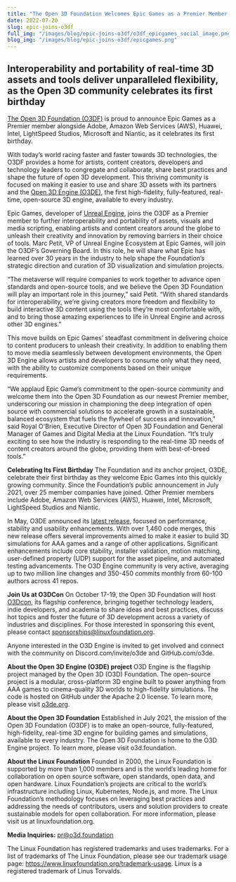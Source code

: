 ```yaml
---
title: "The Open 3D Foundation Welcomes Epic Games as a Premier Member to Unleash the Creativity of Artists Everywhere"
date: 2022-07-20
slug: epic-joins-o3df
full_img: "/images/blog/epic-joins-o3df/o3df_epicgames_social_image.png"
blog_img: "/images/blog/epic-joins-o3df/epicgames.png"
---
```

 
## Interoperability and portability of real-time 3D assets and tools deliver unparalleled flexibility, as the Open 3D community celebrates its first birthday
 
[The Open 3D Foundation (O3DF)](https://o3d.foundation/) is proud to announce Epic Games as a Premier member alongside Adobe, Amazon Web Services (AWS), Huawei, Intel, LightSpeed Studios, Microsoft and Niantic, as it celebrates its first birthday.
 
With today’s world racing faster and faster towards 3D technologies, the O3DF provides a home for artists, content creators, developers and technology leaders to congregate and collaborate, share best practices and shape the future of open 3D development. This thriving community is focused on making it easier to use and share 3D assets with its partners and the [Open 3D Engine (O3DE)](https://www.o3de.org/), the first high-fidelity, fully-featured, real-time, open-source 3D engine, available to every industry.
 
Epic Games, developer of [Unreal Engine](https://www.unrealengine.com/en-US/), joins the O3DF as a Premier member to further interoperability and portability of assets, visuals and media scripting, enabling artists and content creators around the globe to unleash their creativity and innovation by removing barriers in their choice of tools. Marc Petit, VP of Unreal Engine Ecosystem at Epic Games, will join the O3DF’s Governing Board. In this role, he will share what Epic has learned over 30 years in the industry to help shape the Foundation’s strategic direction and curation of 3D visualization and simulation projects.
 
“The metaverse will require companies to work together to advance open standards and open-source tools, and we believe the Open 3D Foundation will play an important role in this journey,” said Petit. “With shared standards for interoperability, we’re giving creators more freedom and flexibility to build interactive 3D content using the tools they’re most comfortable with, and to bring those amazing experiences to life in Unreal Engine and across other 3D engines.” 
 
This move builds on Epic Games’ steadfast commitment in delivering choice to content producers to unleash their creativity. In addition to enabling them to move media seamlessly between development environments, the Open 3D Engine allows artists and developers to consume only what they need, with the ability to customize components based on their unique requirements.
 
“We applaud Epic Game’s commitment to the open-source community and welcome them into the Open 3D Foundation as our newest Premier member, underscoring our mission in championing the deep integration of open source with commercial solutions to accelerate growth in a sustainable, balanced ecosystem that fuels the flywheel of success and innovation,” said Royal O'Brien, Executive Director of Open 3D Foundation and General Manager of Games and Digital Media at the Linux Foundation. “It’s truly exciting to see how the industry is responding to the real-time 3D needs of content creators around the globe, providing them with best-of-breed tools.”
 
**Celebrating Its First Birthday**
The Foundation and its anchor project, O3DE, celebrate their first birthday as they welcome Epic Games into this quickly growing community. Since the Foundation’s public announcement in July 2021, over 25 member companies have joined. Other Premier members include Adobe, Amazon Web Services (AWS), Huawei, Intel, Microsoft, LightSpeed Studios and Niantic.
 
In May, O3DE announced its [latest release](https://t.co/CuVOjb9Agx), focused on performance, stability and usability enhancements. With over 1,460 code merges, this new release offers several improvements aimed to make it easier to build 3D simulations for AAA games and a range of other applications. Significant enhancements include core stability, installer validation, motion matching, user-defined property (UDP) support for the asset pipeline, and automated testing advancements. The O3D Engine community is very active, averaging up to two million line changes and 350-450 commits monthly from 60-100 authors across 41 repos.
 
**Join Us at O3DCon**
On October 17-19, the Open 3D Foundation will host [O3Dcon](https://bit.ly/O3DCon), its flagship conference, bringing together technology leaders, indie developers, and academia to share ideas and best practices, discuss hot topics and foster the future of 3D development across a variety of industries and disciplines. For those interested in sponsoring this event, please contact sponsorships@linuxfoundation.org. 
 
Anyone interested in the O3D Engine is invited to get involved and connect with the community on Discord.com/invite/o3de and GitHub.com/o3de. 
 
**About the Open 3D Engine (O3DE) project**
O3D Engine is the flagship project managed by the Open 3D (O3D) Foundation. The open-source project is a modular, cross-platform 3D engine built to power anything from AAA games to cinema-quality 3D worlds to high-fidelity simulations. The code is hosted on GitHub under the Apache 2.0 license. To learn more, please visit [o3de.org](o3de.org).
 
**About the Open 3D Foundation**
Established in July 2021, the mission of the Open 3D Foundation (O3DF) is to make an open-source, fully-featured, high-fidelity, real-time 3D engine for building games and simulations, available to every industry. The Open 3D Foundation is home to the O3D Engine project. To learn more, please visit o3d.foundation.
 
**About the Linux Foundation**
Founded in 2000, the Linux Foundation is supported by more than 1,000 members and is the world’s leading home for collaboration on open source software, open standards, open data, and open hardware. Linux Foundation’s projects are critical to the world’s infrastructure including Linux, Kubernetes, Node.js, and more. The Linux Foundation’s methodology focuses on leveraging best practices and addressing the needs of contributors, users and solution providers to create sustainable models for open collaboration. For more information, please visit us at linuxfoundation.org.
 
**Media Inquiries:**
pr@o3d.foundation



The Linux Foundation has registered trademarks and uses trademarks. For a list of trademarks of The Linux Foundation, please see our trademark usage page: https://www.linuxfoundation.org/trademark-usage. Linux is a registered trademark of Linus Torvalds.
